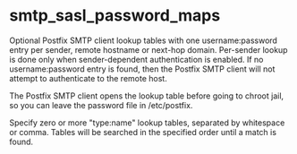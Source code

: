 # smtp_sasl_password_maps 


Optional Postfix SMTP client lookup tables with one username:password
entry per sender, remote hostname or next-hop domain. Per-sender
lookup is done only when sender-dependent authentication is enabled.
If no username:password entry is found, then the Postfix SMTP client
will not attempt to authenticate to the remote host.



The Postfix SMTP client opens the lookup table before going to
chroot jail, so you can leave the password file in /etc/postfix.



Specify zero or more "type:name" lookup tables, separated by
whitespace or comma. Tables will be searched in the specified order
until a match is found.



